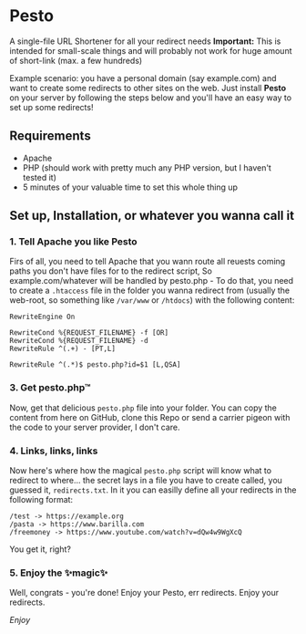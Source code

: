 # Pesto
A single-file URL Shortener for all your redirect needs
**Important:** This is intended for small-scale things and will probably not work for huge amount of short-link (max. a few hundreds)

Example scenario: you have a personal domain (say example.com) and want to create some redirects to other sites on the web. Just install **Pesto** on your server by following the steps below and you'll have an easy way to set up some redirects!

## Requirements
- Apache
- PHP (should work with pretty much any PHP version, but I haven't tested it)
- 5 minutes of your valuable time to set this whole thing up

## Set up, Installation, or whatever you wanna call it
### 1. Tell Apache you like Pesto
Firs of all, you need to tell Apache that you wann route all reuests coming paths you don't have files for to the redirect script, So example.com/whatever will be handled by pesto.php - To do that, you need to create a `.htaccess` file in the folder you wanna redirect from (usually the web-root, so something like `/var/www` or `/htdocs`) with the following content:
```
RewriteEngine On

RewriteCond %{REQUEST_FILENAME} -f [OR]
RewriteCond %{REQUEST_FILENAME} -d
RewriteRule ^(.+) - [PT,L]

RewriteRule ^(.*)$ pesto.php?id=$1 [L,QSA]

```
### 3. Get pesto.php™
Now, get that delicious `pesto.php` file into your folder. You can copy the content from here on GitHub, clone this Repo or send a carrier pigeon with the code to your server provider, I don't care.
### 4. Links, links, links
Now here's where how the magical `pesto.php` script will know what to redirect to where... the secret lays in a file you have to create called, you guessed it, `redirects.txt`. In it you can easilly define all your redirects in the following format:
```
/test -> https://example.org
/pasta -> https://www.barilla.com
/freemoney -> https://www.youtube.com/watch?v=dQw4w9WgXcQ
```
You get it, right?
### 5. Enjoy the ✨magic✨
Well, congrats - you're done! Enjoy your Pesto, err redirects. Enjoy your redirects.

_Enjoy_
